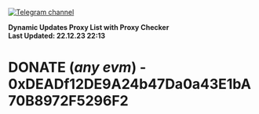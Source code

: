 [![Telegram channel](https://img.shields.io/endpoint?url=https://runkit.io/damiankrawczyk/telegram-badge/branches/master?url=https://t.me/n4z4v0d)](https://t.me/n4z4v0d) 

**Dynamic Updates Proxy List with Proxy Checker**  
**Last Updated: 22.12.23 22:13**

# DONATE (_any evm_) - 0xDEADf12DE9A24b47Da0a43E1bA70B8972F5296F2
